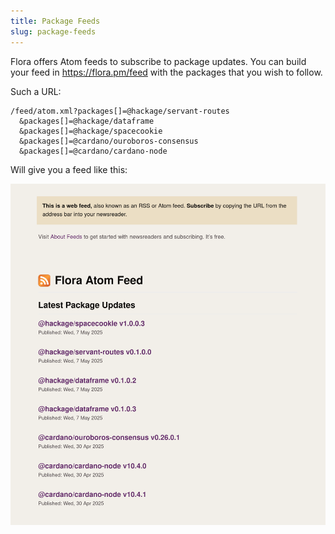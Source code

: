```yaml
---
title: Package Feeds
slug: package-feeds
---
```


Flora offers Atom feeds to subscribe to package updates. You can build your feed in https://flora.pm/feed with the packages that you wish to follow.

Such a URL:

```
/feed/atom.xml?packages[]=@hackage/servant-routes
  &packages[]=@hackage/dataframe
  &packages[]=@hackage/spacecookie
  &packages[]=@cardano/ouroboros-consensus
  &packages[]=@cardano/cardano-node
```

Will give you a feed like this:

![screenshot of the feed](../static/img/feed-screenshot.png)
